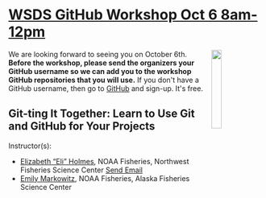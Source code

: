 # [WSDS GitHub Workshop Oct 6 8am-12pm](https://ww2.amstat.org/meetings/wsds/2022/courses.cfm)

<img align="right" src="https://user-images.githubusercontent.com/2545978/193091073-6b38734f-cd28-4946-ab2a-bebdb223d3cb.png" width="20%">  

We are looking forward to seeing you on October 6th. **Before the workshop, please send the organizers your GitHub username so we can add you to the workshop GitHub repositories that you will use.** If you don't have a GitHub username, then go to [GitHub](https://github.com/) and sign-up. It's free.

## Git-ting It Together: Learn to Use Git and GitHub for Your Projects

Instructor(s):

* [Elizabeth “Eli” Holmes](https://github.com/eeholmes), NOAA Fisheries, Northwest Fisheries Science Center <a href = "mailto: eli.holmes@noaa.gov">Send Email</a>
* [Emily Markowitz](https://github.com/EmilyMarkowitz-NOAA), NOAA Fisheries, Alaska Fisheries Science Center

